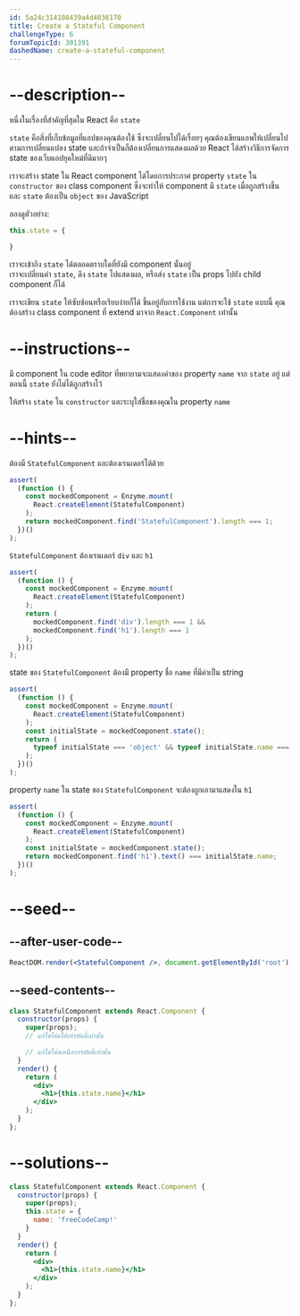 ```yaml
---
id: 5a24c314108439a4d4036170
title: Create a Stateful Component
challengeType: 6
forumTopicId: 301391
dashedName: create-a-stateful-component
---
```


# --description--

หนึ่งในเรื่องที่สำคัญที่สุดใน React คือ `state` 


`state` คือสิ่งที่เก็บข้อมูลที่แอปของคุณต้องใช้ ซึ่งจะเปลี่ยนไปได้เรื่อยๆ 
คุณต้องเขียนแอพให้เปลี่ยนไปตามการเปลี่ยนแปลง state และถ้าจำเป็นก็ต้องเปลี่ยนการแสดงผลด้วย
React ได้สร้างวิธีการจัดการ state ของเว็บแอปยุคใหม่ที่ดีมากๆ

เราจะสร้าง state ใน React component ได้โดยการประกาศ property `state` ใน `constructor` ของ class component
ซึ่งจะทำให้ component มี `state` เมื่อถูกสร้างขึ้น 
และ `state` ต้องเป็น `object` ของ JavaScript 

ลองดูตัวอย่าง:

```jsx
this.state = {

}
```

เราจะเข้าถึง `state` ได้ตลอดตราบใดที่ยังมี component นั้นอยู่  
เราจะเปลี่ยนค่า `state`, ดึง `state` ไปแสดงผล, หรือส่ง `state` เป็น props ไปยัง child component ก็ได้

เราจะเขียน `state` ให้ซับซ้อนหรือเรียบง่ายก็ได้ ขึ้นอยู่กับการใช้งาน 
แต่การจะใช้ `state` แบบนี้ คุณต้องสร้าง class component ที่ extend มาจาก `React.Component` เท่านั้น

# --instructions--

มี component ใน code editor ที่พยายามจะแสดงค่าของ property `name` จาก `state` อยู่ แต่ตอนนี้ `state` ยังไม่ได้ถูกสร้างไว้

ให้สร้าง `state` ใน `constructor` และระบุใส่ชื่อของคุณใน property `name`

# --hints--

ต้องมี `StatefulComponent` และต้องเรนเดอร์ได้ด้วย

```js
assert(
  (function () {
    const mockedComponent = Enzyme.mount(
      React.createElement(StatefulComponent)
    );
    return mockedComponent.find('StatefulComponent').length === 1;
  })()
);
```

`StatefulComponent` ต้องเรนเดอร์ `div` และ `h1`

```js
assert(
  (function () {
    const mockedComponent = Enzyme.mount(
      React.createElement(StatefulComponent)
    );
    return (
      mockedComponent.find('div').length === 1 &&
      mockedComponent.find('h1').length === 1
    );
  })()
);
```

state ของ `StatefulComponent` ต้องมี property ชื่อ `name` ที่มีค่าเป็น string

```js
assert(
  (function () {
    const mockedComponent = Enzyme.mount(
      React.createElement(StatefulComponent)
    );
    const initialState = mockedComponent.state();
    return (
      typeof initialState === 'object' && typeof initialState.name === 'string'
    );
  })()
);
```

property `name` ใน state ของ `StatefulComponent` จะต้องถูกเอามาแสดงใน `h1`

```js
assert(
  (function () {
    const mockedComponent = Enzyme.mount(
      React.createElement(StatefulComponent)
    );
    const initialState = mockedComponent.state();
    return mockedComponent.find('h1').text() === initialState.name;
  })()
);
```

# --seed--

## --after-user-code--

```jsx
ReactDOM.render(<StatefulComponent />, document.getElementById('root'))
```

## --seed-contents--

```jsx
class StatefulComponent extends React.Component {
  constructor(props) {
    super(props);
    // แก้ไขโค้ดใต้บรรทัดนี้เท่านั้น

    // แก้ไขโค้ดเหนือบรรทัดนี้เท่านั้น
  }
  render() {
    return (
      <div>
        <h1>{this.state.name}</h1>
      </div>
    );
  }
};
```

# --solutions--

```jsx
class StatefulComponent extends React.Component {
  constructor(props) {
    super(props);
    this.state = {
      name: 'freeCodeCamp!'
    }
  }
  render() {
    return (
      <div>
        <h1>{this.state.name}</h1>
      </div>
    );
  }
};
```
